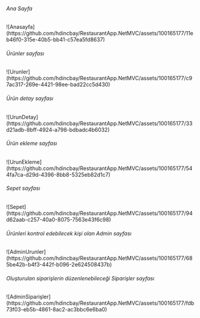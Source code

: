 <h6>Ana Sayfa</h6>
![Anasayfa](https://github.com/hdincbay/RestaurantApp.NetMVC/assets/100165177/11eb46f0-315e-40b5-bb41-c57ea5fd8637)
<h6>Ürünler sayfası</h6>
![Urunler](https://github.com/hdincbay/RestaurantApp.NetMVC/assets/100165177/c97ac317-269e-4421-98ee-bad22cc5d430)
<h6>Ürün detay sayfası</h6>
![UrunDetay](https://github.com/hdincbay/RestaurantApp.NetMVC/assets/100165177/33d21adb-8bff-4924-a798-bdbadc4b6032)
<h6>Ürün ekleme sayfası</h6>
![UrunEkleme](https://github.com/hdincbay/RestaurantApp.NetMVC/assets/100165177/544fa7ca-d29d-4396-8bb8-5325eb82d1c7)
<h6>Sepet sayfası</h6>
![Sepet](https://github.com/hdincbay/RestaurantApp.NetMVC/assets/100165177/94d62aab-c257-40a0-8075-7563e43f6c98)
<h6>Ürünleri kontrol edebilecek kişi olan Admin sayfası</h6>
![AdminUrunler](https://github.com/hdincbay/RestaurantApp.NetMVC/assets/100165177/685be42b-b4f3-442f-b096-2e624508437b)
<h6>Oluşturulan siparişlerin düzenlenebileceği Siparişler sayfası</h6>
![AdminSiparişler](https://github.com/hdincbay/RestaurantApp.NetMVC/assets/100165177/fdb73f03-eb5b-4861-8ac2-ac3bbc6e6ba0)
